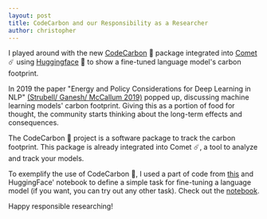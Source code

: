 ```yaml
---
layout: post
title: CodeCarbon and our Responsibility as a Researcher
author: christopher
---
```



I played around with the new [CodeCarbon](https://codecarbon.io/) 💨 package integrated into [Comet](https://www.comet.ml/) ☄️ using [Huggingface](https://huggingface.co/) 🤗 to show a fine-tuned language model's carbon footprint.

In 2019 the paper "Energy and Policy Considerations for Deep Learning in NLP" [(Strubell/ Ganesh/ McCallum 2019)](https://arxiv.org/abs/1906.02243) popped up, discussing machine learning models' carbon footprint. Giving this as a portion of food for thought, the community starts thinking about the long-term effects and consequences.

The CodeCarbon 💨 project is a software package to track the carbon footprint. This package is already integrated into Comet ☄️, a tool to analyze and track your models.

To exemplify the use of CodeCarbon 💨, I used a part of code from [this](https://colab.research.google.com/github/huggingface/notebooks/blob/master/examples/text_classification.ipynb#scrollTo=uNx5pyRlIrJh) and HuggingFace' notebook to define a simple task for fine-tuning a language model (if you want, you can try out any other task). Check out the [notebook](https://github.com/chkla/codecarbon-huggingface).

Happy responsible researching!
